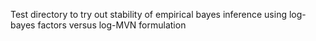 Test directory to try out stability of empirical bayes inference using log-bayes factors versus log-MVN formulation
